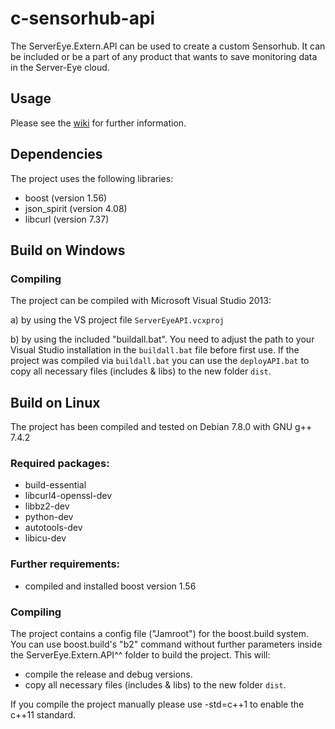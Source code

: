 # c-sensorhub-api
The ServerEye.Extern.API can be used to create a custom Sensorhub. It can be included or be a part of any product that wants to save monitoring data in the Server-Eye cloud.

## Usage
Please see the [wiki](https://github.com/Server-Eye/c-sensorhub-api/wiki) for further information.

## Dependencies
The project uses the following libraries:

* boost (version 1.56)
* json_spirit (version 4.08)
* libcurl (version 7.37)


## Build on Windows
	
### Compiling
The project can be compiled with Microsoft Visual Studio 2013:

a) by using the VS project file `ServerEyeAPI.vcxproj`

b) by using the included "buildall.bat". You need to adjust the path to	your Visual Studio installation in the `buildall.bat` file before first use. If the project was compiled via `buildall.bat` you can use the `deployAPI.bat` to copy all necessary files (includes & libs) to the new folder `dist`.	
	

## Build on Linux
The project has been compiled and tested on Debian 7.8.0 with GNU g++ 7.4.2

### Required packages:		
* build-essential
* libcurl4-openssl-dev
* libbz2-dev
* python-dev
* autotools-dev
* libicu-dev
		
### Further requirements:
* compiled and installed boost version 1.56
		
### Compiling
The project contains a config file ("Jamroot") for the boost.build system. You can use boost.build's "b2" command without further parameters inside the ServerEye.Extern.API^^ folder to build the project. This will:
* compile the release and debug versions.
* copy all necessary files (includes & libs) to the new folder `dist`.
		
If you compile the project manually please use -std=c++1 to enable the c++11 standard.
